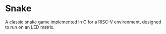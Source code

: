# Snake
A classic snake game implemented in C for a RISC-V environment, designed to run on an LED matrix.
